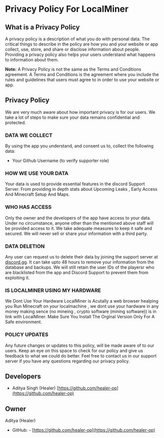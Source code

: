 # Privacy Policy For LocalMiner

## What is a Privacy Policy

A privacy policy is a description of what you do with personal data. The critical things to describe in the policy are how you and your website or app collect, use, store, and share or disclose information about people. Providing a privacy policy also helps your users understand what happens to information about them.

**Note:** A Privacy Policy is not the same as the Terms and Conditions agreement. A Terms and Conditions is the agreement where you include the rules and guidelines that users must agree to in order to use your website or app.

## Privacy Policy

We are very much aware about how important privacy is for our users. We take a lot of steps to make sure your data remains confidential and protected.

### DATA WE COLLECT

By using the app you understand, and consent us to, collect the following data:
- Your Github Username 
(to verify supporter role)

### HOW WE USE YOUR DATA

Your data is used to provide essential features in the discord Support Server. From providing in depth stats about Upcoming Leaks , Early Access And Minecraft Setup And Maps.

### WHO HAS ACCESS

Only the owner and the developers of the app have access to your data. Under no circumstance, anyone other than the mentioned above staff will be provided access to it. We take adequate measures to keep it safe and secured. We will never sell or share your information with a third party.

### DATA DELETION

Any user can request us to delete their data by joining the support server at [discord.gg](https://discord.gg/R8k6a8BdGd). It can take upto 48 hours to remove your information from the database and backups. We will still retain the user IDs of the playersr who are blacklisted from the app and Discord Support to prevent them from exploiting it.

### IS LOCALMINER USING MY HARDWARE

We Dont Use Your Hardware LocalMiner is Acutally a web browser healping you Run Minecraft on your localmachine , we dont use your hardware in any money making sence (no mineing , crypto software (mining software)) is in link with LocalMiner. Make Sure You Install The Orginal Version Only For A Safe environment. 

### POLICY UPDATES

Any future changes or updates to this policy, will be made aware of to our users. Keep an eye on this space to check for our policy and give us feedback to what we could do better. Feel free to contact us in our support server if you have any questions regarding our privacy policy.

## Developers

- Aditya Singh (Healer) [https://github.com/healer-op](https://github.com/healer-op)
## Owner

Aditya (Healer)

- GitHub: - [https://github.com/healer-op](https://github.com/healer-op)
